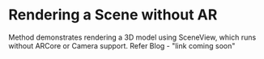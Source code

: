 # Rendering a Scene without AR
Method demonstrates rendering a 3D model using SceneView, which runs without ARCore or Camera support.
Refer Blog - "link coming soon"
